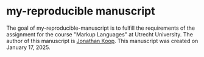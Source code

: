 # my-reproducible manuscript

<!-- badges: start -->
<!-- badges: end -->

The goal of my-reproducible-manuscript is to fulfill the requirements of the assignment for the course "Markup Languages" at Utrecht University. The author of this manuscript is [Jonathan Koop](https://jonathankoop.eu). This manuscript was created on January 17, 2025.

